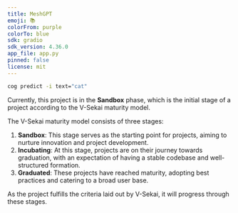 ```yaml
---
title: MeshGPT
emoji: 📚
colorFrom: purple
colorTo: blue
sdk: gradio
sdk_version: 4.36.0
app_file: app.py
pinned: false
license: mit
---
```


```bash
cog predict -i text="cat"
```

Currently, this project is in the **Sandbox** phase, which is the initial stage of a project according to the V-Sekai maturity model.

The V-Sekai maturity model consists of three stages:

1. **Sandbox**: This stage serves as the starting point for projects, aiming to nurture innovation and project development.
2. **Incubating**: At this stage, projects are on their journey towards graduation, with an expectation of having a stable codebase and well-structured formation.
3. **Graduated**: These projects have reached maturity, adopting best practices and catering to a broad user base.

As the project fulfills the criteria laid out by V-Sekai, it will progress through these stages.
